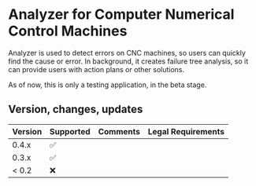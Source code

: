 # Analyzer for Computer Numerical Control Machines

Analyzer is used to detect errors on CNC machines, so users can quickly find the cause or error. In background, it creates failure tree analysis, so it can provide users with action plans or other solutions.

As of now, this is only a testing application, in the beta stage.

## Version, changes, updates

| Version | Supported          |  Comments                                                  |  Legal Requirements  |
| ------- | ------------------ |  --------------------------------------------------------- |  ------------------  |
| 0.4.x   | :white_check_mark: |                                                            |                      |
| 0.3.x   | :white_check_mark: |                                                            |                      |
| < 0.2   | :x:                |                                                            |                      |
